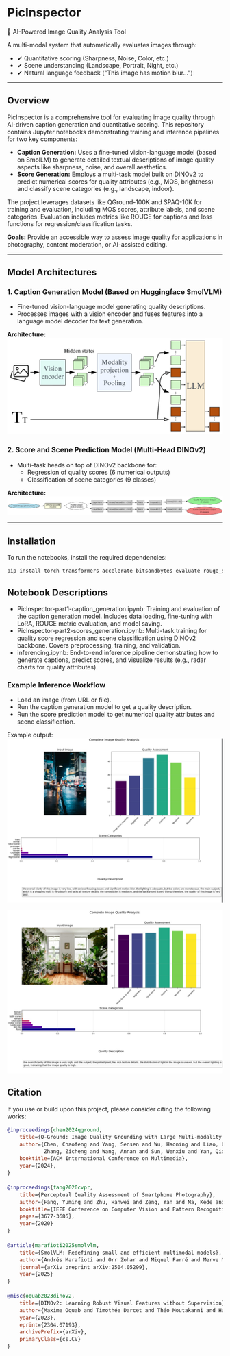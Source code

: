 # PicInspector  
📸 AI-Powered Image Quality Analysis Tool  

A multi-modal system that automatically evaluates images through:  
- ✔ Quantitative scoring (Sharpness, Noise, Color, etc.)  
- ✔ Scene understanding (Landscape, Portrait, Night, etc.)  
- ✔ Natural language feedback ("This image has motion blur...")  

---

## Overview

PicInspector is a comprehensive tool for evaluating image quality through AI-driven caption generation and quantitative scoring. This repository contains Jupyter notebooks demonstrating training and inference pipelines for two key components:

- **Caption Generation:** Uses a fine-tuned vision-language model (based on SmolLM) to generate detailed textual descriptions of image quality aspects like sharpness, noise, and overall aesthetics.  
- **Score Generation:** Employs a multi-task model built on DINOv2 to predict numerical scores for quality attributes (e.g., MOS, brightness) and classify scene categories (e.g., landscape, indoor).  

The project leverages datasets like QGround-100K and SPAQ-10K for training and evaluation, including MOS scores, attribute labels, and scene categories. Evaluation includes metrics like ROUGE for captions and loss functions for regression/classification tasks.

**Goals:** Provide an accessible way to assess image quality for applications in photography, content moderation, or AI-assisted editing.

---

## Model Architectures

### 1. Caption Generation Model (Based on Huggingface SmolVLM)

- Fine-tuned vision-language model generating quality descriptions.  
- Processes images with a vision encoder and fuses features into a language model decoder for text generation.  

**Architecture:**  
![img](images/architecture_smolvlm.png)

### 2. Score and Scene Prediction Model (Multi-Head DINOv2)

- Multi-task heads on top of DINOv2 backbone for:  
  - Regression of quality scores (6 numerical outputs)  
  - Classification of scene categories (9 classes)  

**Architecture:**  
![img](images/graphviz.png)

---

## Installation

To run the notebooks, install the required dependencies:

```bash
pip install torch transformers accelerate bitsandbytes evaluate rouge_score pandas matplotlib seaborn scikit-learn
```

## Notebook Descriptions
- PicInspector-part1-caption_generation.ipynb: Training and evaluation of the caption generation model. Includes data loading, fine-tuning with LoRA, ROUGE metric evaluation, and model saving.
- PicInspector-part2-scores_generation.ipynb: Multi-task training for quality score regression and scene classification using DINOv2 backbone. Covers preprocessing, training, and validation.
- inferencing.ipynb: End-to-end inference pipeline demonstrating how to generate captions, predict scores, and visualize results (e.g., radar charts for quality attributes).

### Example Inference Workflow
- Load an image (from URL or file).
- Run the caption generation model to get a quality description.
- Run the score prediction model to get numerical quality attributes and scene classification.

Example output:
![img](images/out1.jpg)

![img](images/out2.jpg)

## Citation

If you use or build upon this project, please consider citing the following works:

```bibtex
@inproceedings{chen2024qground,
    title={Q-Ground: Image Quality Grounding with Large Multi-modality Models}, 
    author={Chen, Chaofeng and Yang, Sensen and Wu, Haoning and Liao, Liang and 
            Zhang, Zicheng and Wang, Annan and Sun, Wenxiu and Yan, Qiong and Lin, Weisi},
    booktitle={ACM International Conference on Multimedia},
    year={2024},
}

@inproceedings{fang2020cvpr,
    title={Perceptual Quality Assessment of Smartphone Photography},
    author={Fang, Yuming and Zhu, Hanwei and Zeng, Yan and Ma, Kede and Wang, Zhou},
    booktitle={IEEE Conference on Computer Vision and Pattern Recognition},
    pages={3677-3686},
    year={2020}
}

@article{marafioti2025smolvlm,
    title={SmolVLM: Redefining small and efficient multimodal models}, 
    author={Andrés Marafioti and Orr Zohar and Miquel Farré and Merve Noyan and Elie Bakouch and Pedro Cuenca and Cyril Zakka and Loubna Ben Allal and Anton Lozhkov and Nouamane Tazi and Vaibhav Srivastav and Joshua Lochner and Hugo Larcher and Mathieu Morlon and Lewis Tunstall and Leandro von Werra and Thomas Wolf},
    journal={arXiv preprint arXiv:2504.05299},
    year={2025}
}

@misc{oquab2023dinov2,
    title={DINOv2: Learning Robust Visual Features without Supervision}, 
    author={Maxime Oquab and Timothée Darcet and Théo Moutakanni and Huy Vo and Marc Szafraniec and Vasil Khalidov and Pierre Fernandez and Daniel Haziza and Francisco Massa and Alaaeldin El-Nouby and Mahmoud Assran and Nicolas Ballas and Wojciech Galuba and Russell Howes and Po-Yao Huang and Shang-Wen Li and Ishan Misra and Michael Rabbat and Vasu Sharma and Gabriel Synnaeve and Hu Xu and Hervé Jegou and Julien Mairal and Patrick Labatut and Armand Joulin and Piotr Bojanowski},
    year={2023},
    eprint={2304.07193},
    archivePrefix={arXiv},
    primaryClass={cs.CV}
}
```
